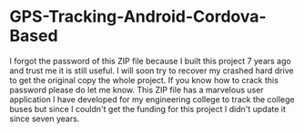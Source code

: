 # GPS-Tracking-Android-Cordova-Based
I forgot the password of this ZIP file because I built this project 7 years ago and trust me it is still useful. I will soon try to recover my crashed hard drive to get the original copy the whole project. If you know how to crack this password please do let me know.
This ZIP file has a marvelous user application I have developed for my engineering college to track the college buses but since I couldn't get the funding for this project I didn't update it since seven years.
